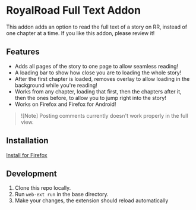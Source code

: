 # RoyalRoad Full Text Addon

This addon adds an option to read the full text of a story on RR, instead of one chapter at a time.
If you like this addon, please review it!

## Features
- Adds all pages of the story to one page to allow seamless reading!
- A loading bar to show how close you are to loading the whole story!
- After the first chapter is loaded, removes overlay to allow loading in the background while you're reading!
- Works from any chapter, loading that first, then the chapters after it, then the ones before, to allow you to jump right into the story!
- Works on Firefox and Firefox for Android!

> ![Note]
> Posting comments currently doesn't work properly in the full view.

## Installation
[Install for Firefox](https://addons.mozilla.org/en-GB/firefox/addon/royalroad-full-story/)

## Development
1. Clone this repo locally.
2. Run `web-ext run` in the base directory.
3. Make your changes, the extension should reload automatically
